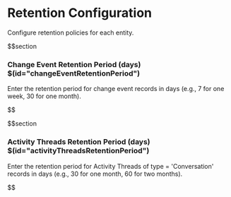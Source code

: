 # Retention Configuration

Configure retention policies for each entity.

$$section
### Change Event Retention Period (days) $(id="changeEventRetentionPeriod")

Enter the retention period for change event records in days (e.g., 7 for one week, 30 for one month).

$$

$$section
### Activity Threads Retention Period (days) $(id="activityThreadsRetentionPeriod")

Enter the retention period for Activity Threads of type = 'Conversation' records in days (e.g., 30 for one month, 60 for two months).

$$